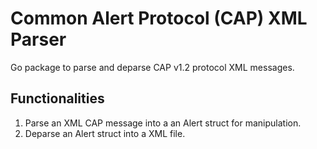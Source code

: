 # Common Alert Protocol (CAP) XML Parser

Go package to parse and deparse CAP v1.2 protocol XML messages.

## Functionalities

1. Parse an XML CAP message into a an Alert struct for manipulation.
2. Deparse an Alert struct into a XML file.
